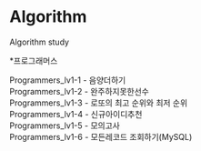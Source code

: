 # Algorithm
Algorithm study

*프로그래머스

Programmers_lv1-1 - 음양더하기  
Programmers_lv1-2 - 완주하지못한선수  
Programmers_lv1-3 - 로또의 최고 순위와 최저 순위  
Programmers_lv1-4 - 신규아이디추천  
Programmers_lv1-5 - 모의고사  
Programmers_lv1-6 - 모든레코드 조회하기(MySQL)
